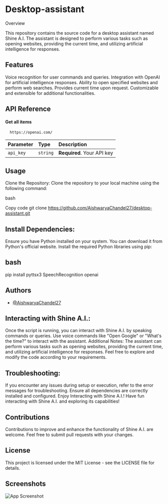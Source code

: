 # Desktop-assistant

Overview

This repository contains the source code for a desktop assistant named Shine A.I. The assistant is designed to perform various tasks such as opening websites, providing the current time, and utilizing artificial intelligence for responses.
## Features

Voice recognition for user commands and queries.
Integration with OpenAI for artificial intelligence responses.
Ability to open specified websites and perform web searches.
Provides current time upon request.
Customizable and extensible for additional functionalities.

## API Reference

#### Get all items

```http
  https://openai.com/
```

| Parameter | Type     | Description                |
| :-------- | :------- | :------------------------- |
| `api_key` | `string` | **Required**. Your API key |



## Usage

Clone the Repository:
Clone the repository to your local machine using the following command:

bash

Copy code
git clone https://github.com/AishwaryaChandel27/desktop-assistant.git

## Install Dependencies:
Ensure you have Python installed on your system. You can download it from Python's official website.
Install the required Python libraries using pip:
## bash

pip install pyttsx3 SpeechRecognition openai



## Authors

- [@AishwaryaChandel27]("https://github.com/AishwaryaChandel27")

## Interacting with Shine A.I.:
Once the script is running, you can interact with Shine A.I. by speaking commands or queries.
Use voice commands like "Open Google" or "What's the time?" to interact with the assistant.
Additional Notes:
The assistant can perform various tasks such as opening websites, providing the current time, and utilizing artificial intelligence for responses.
Feel free to explore and modify the code according to your requirements.

## Troubleshooting:
If you encounter any issues during setup or execution, refer to the error messages for troubleshooting.
Ensure all dependencies are correctly installed and configured.
Enjoy Interacting with Shine A.I.!
Have fun interacting with Shine A.I. and exploring its capabilities!

## Contributions
Contributions to improve and enhance the functionality of Shine A.I. are welcome. Feel free to submit pull requests with your changes.

## License
This project is licensed under the MIT License - see the LICENSE file for details.
## Screenshots

![App Screenshot](https://img.freepik.com/premium-vector/voice-assistant-concept-artificial-intelligence-wave-microphone-control-sound-recognition_653980-38.jpg)

